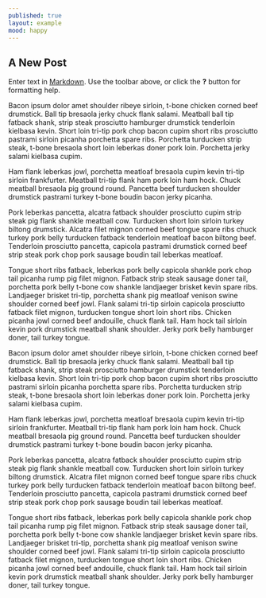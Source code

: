 ```yaml
---
published: true
layout: example
mood: happy
---
```

## A New Post

Enter text in [Markdown](http://daringfireball.net/projects/markdown/). Use the toolbar above, or click the **?** button for formatting help.

Bacon ipsum dolor amet shoulder ribeye sirloin, t-bone chicken corned beef drumstick. Ball tip bresaola jerky chuck flank salami. Meatball ball tip fatback shank, strip steak prosciutto hamburger drumstick tenderloin kielbasa kevin. Short loin tri-tip pork chop bacon cupim short ribs prosciutto pastrami sirloin picanha porchetta spare ribs. Porchetta turducken strip steak, t-bone bresaola short loin leberkas doner pork loin. Porchetta jerky salami kielbasa cupim.

Ham flank leberkas jowl, porchetta meatloaf bresaola cupim kevin tri-tip sirloin frankfurter. Meatball tri-tip flank ham pork loin ham hock. Chuck meatball bresaola pig ground round. Pancetta beef turducken shoulder drumstick pastrami turkey t-bone boudin bacon jerky picanha.

Pork leberkas pancetta, alcatra fatback shoulder prosciutto cupim strip steak pig flank shankle meatball cow. Turducken short loin sirloin turkey biltong drumstick. Alcatra filet mignon corned beef tongue spare ribs chuck turkey pork belly turducken fatback tenderloin meatloaf bacon biltong beef. Tenderloin prosciutto pancetta, capicola pastrami drumstick corned beef strip steak pork chop pork sausage boudin tail leberkas meatloaf.

Tongue short ribs fatback, leberkas pork belly capicola shankle pork chop tail picanha rump pig filet mignon. Fatback strip steak sausage doner tail, porchetta pork belly t-bone cow shankle landjaeger brisket kevin spare ribs. Landjaeger brisket tri-tip, porchetta shank pig meatloaf venison swine shoulder corned beef jowl. Flank salami tri-tip sirloin capicola prosciutto fatback filet mignon, turducken tongue short loin short ribs. Chicken picanha jowl corned beef andouille, chuck flank tail. Ham hock tail sirloin kevin pork drumstick meatball shank shoulder. Jerky pork belly hamburger doner, tail turkey tongue.

Bacon ipsum dolor amet shoulder ribeye sirloin, t-bone chicken corned beef drumstick. Ball tip bresaola jerky chuck flank salami. Meatball ball tip fatback shank, strip steak prosciutto hamburger drumstick tenderloin kielbasa kevin. Short loin tri-tip pork chop bacon cupim short ribs prosciutto pastrami sirloin picanha porchetta spare ribs. Porchetta turducken strip steak, t-bone bresaola short loin leberkas doner pork loin. Porchetta jerky salami kielbasa cupim.

Ham flank leberkas jowl, porchetta meatloaf bresaola cupim kevin tri-tip sirloin frankfurter. Meatball tri-tip flank ham pork loin ham hock. Chuck meatball bresaola pig ground round. Pancetta beef turducken shoulder drumstick pastrami turkey t-bone boudin bacon jerky picanha.

Pork leberkas pancetta, alcatra fatback shoulder prosciutto cupim strip steak pig flank shankle meatball cow. Turducken short loin sirloin turkey biltong drumstick. Alcatra filet mignon corned beef tongue spare ribs chuck turkey pork belly turducken fatback tenderloin meatloaf bacon biltong beef. Tenderloin prosciutto pancetta, capicola pastrami drumstick corned beef strip steak pork chop pork sausage boudin tail leberkas meatloaf.

Tongue short ribs fatback, leberkas pork belly capicola shankle pork chop tail picanha rump pig filet mignon. Fatback strip steak sausage doner tail, porchetta pork belly t-bone cow shankle landjaeger brisket kevin spare ribs. Landjaeger brisket tri-tip, porchetta shank pig meatloaf venison swine shoulder corned beef jowl. Flank salami tri-tip sirloin capicola prosciutto fatback filet mignon, turducken tongue short loin short ribs. Chicken picanha jowl corned beef andouille, chuck flank tail. Ham hock tail sirloin kevin pork drumstick meatball shank shoulder. Jerky pork belly hamburger doner, tail turkey tongue.

